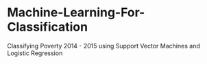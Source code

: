 # Machine-Learning-For-Classification
Classifying Poverty 2014 - 2015 using Support Vector Machines and Logistic Regression
